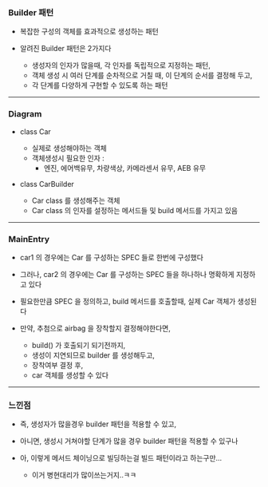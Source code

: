 ### Builder 패턴

- 복잡한 구성의 객체를 효과적으로 생성하는 패턴


- 알려진 Builder 패턴은 2가지다
  - 생성자의 인자가 많을때, 각 인자를 독립적으로 지정하는 패턴,
  - 객체 생성 시 여러 단계를 순차적으로 거칠 때, 이 단계의 순서를 결정해 두고,
  - 각 단계를 다양하게 구현할 수 있도록 하는 패턴

---

### Diagram

- class Car 
  - 실제로 생성해야하는 객체
  - 객체생성시 필요한 인자 : 
    - 엔진, 에어백유무, 차량색상, 카메라센서 유무, AEB 유무


- class CarBuilder
  - Car class 를 생성해주는 객체
  - Car class 의 인자를 설정하는 메서드들 및 build 메서드를 가지고 있음


---

### MainEntry

- car1 의 경우에는 Car 를 구성하는 SPEC 들로 한번에 구성했다


- 그러나, car2 의 경우에는 Car 를 구성하는 SPEC 들을 하나하나 명확하게 지정하고 있다


- 필요한만큼 SPEC 을 정의하고, build 메서드를 호출할때, 실제 Car 객체가 생성된다


- 만약, 추첨으로 airbag 을 장착할지 결정해야한다면, 
  - build() 가 호출되기 되기전까지,
  - 생성이 지연되므로 builder 를 생성해두고,
  - 장착여부 결정 후,
  - car 객체를 생성할 수 있다

---

### 느낀점

- 즉, 생성자가 많을경우 builder 패턴을 적용할 수 있고,


- 아니면, 생성시 거쳐야할 단계가 많을 경우 builder 패턴을 적용할 수 있구나


- 아, 이렇게 메서드 체이닝으로 빌딩하는걸 빌드 패턴이라고 하는구만...
  - 이거 병현대리가 많이쓰는거지..ㅋㅋ
